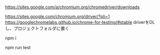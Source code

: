 


https://sites.google.com/a/chromium.org/chromedriver/downloads

https://sites.google.com/chromium.org/driver/?pli=1
https://googlechromelabs.github.io/chrome-for-testing/#stable
driverをDLし、プロジェクトフォルダに置く

npm i

npm run test
